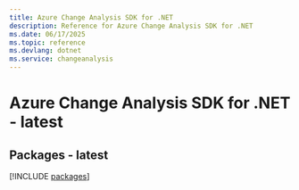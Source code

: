 ```yaml
---
title: Azure Change Analysis SDK for .NET
description: Reference for Azure Change Analysis SDK for .NET
ms.date: 06/17/2025
ms.topic: reference
ms.devlang: dotnet
ms.service: changeanalysis
---
```

# Azure Change Analysis SDK for .NET - latest
## Packages - latest
[!INCLUDE [packages](change-analysis-index.md)]